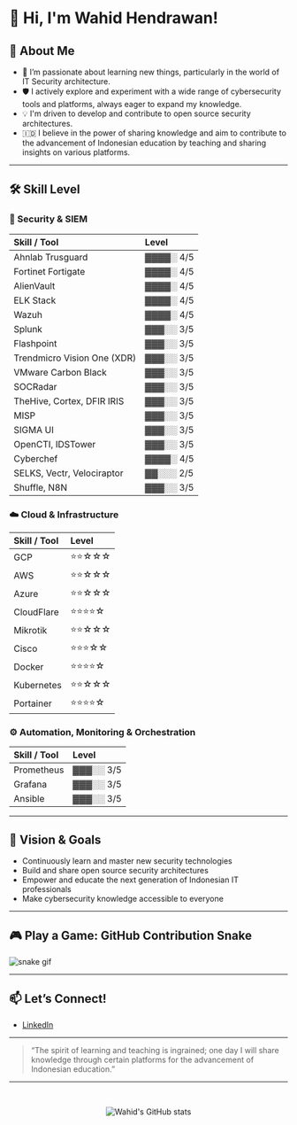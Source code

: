 # 👋 Hi, I'm Wahid Hendrawan!

## 🚀 About Me

- 🌱 I’m passionate about learning new things, particularly in the world of IT Security architecture.
- 🛡️ I actively explore and experiment with a wide range of cybersecurity tools and platforms, always eager to expand my knowledge.
- 💡 I'm driven to develop and contribute to open source security architectures.
- 🇮🇩 I believe in the power of sharing knowledge and aim to contribute to the advancement of Indonesian education by teaching and sharing insights on various platforms.

---

## 🛠️ Skill Level

### 🔐 Security & SIEM
| Skill / Tool | Level |
|:-------------|:------|
| Ahnlab Trusguard            | ▓▓▓▓░ 4/5 |
| Fortinet Fortigate          | ▓▓▓▓░ 4/5 |
| AlienVault                  | ▓▓▓▓░ 4/5 |
| ELK Stack                   | ▓▓▓▓░ 4/5 |
| Wazuh                       | ▓▓▓▓░ 4/5 |
| Splunk                      | ▓▓▓░░ 3/5 |
| Flashpoint                  | ▓▓▓░░ 3/5 |
| Trendmicro Vision One (XDR) | ▓▓▓░░ 3/5 |
| VMware Carbon Black         | ▓▓▓░░ 3/5 |
| SOCRadar                    | ▓▓▓░░ 3/5 |
| TheHive, Cortex, DFIR IRIS  | ▓▓▓░░ 3/5 |
| MISP                        | ▓▓▓░░ 3/5 |
| SIGMA UI                    | ▓▓▓░░ 3/5 |
| OpenCTI, IDSTower           | ▓▓▓░░ 3/5 |
| Cyberchef                   | ▓▓▓▓░ 4/5 |
| SELKS, Vectr, Velociraptor  | ▓▓░░░ 2/5 |
| Shuffle, N8N                | ▓▓▓░░ 3/5 |

### ☁️ Cloud & Infrastructure
| Skill / Tool | Level |
|:-------------|:------|
| GCP          | ⭐⭐☆☆☆ |
| AWS          | ⭐⭐☆☆☆ |
| Azure        | ⭐⭐☆☆☆ |
| CloudFlare   | ⭐⭐⭐⭐☆ |
| Mikrotik     | ⭐⭐☆☆☆ |
| Cisco        | ⭐⭐⭐☆☆ |
| Docker       | ⭐⭐⭐⭐☆ |
| Kubernetes   | ⭐⭐☆☆☆ |
| Portainer    | ⭐⭐⭐⭐☆ |

### ⚙️ Automation, Monitoring & Orchestration
| Skill / Tool | Level |
|:-------------|:------|
| Prometheus   | ▓▓▓░░ 3/5 |
| Grafana      | ▓▓▓░░ 3/5 |
| Ansible      | ▓▓▓░░ 3/5 |

---

## 🌱 Vision & Goals

- Continuously learn and master new security technologies
- Build and share open source security architectures
- Empower and educate the next generation of Indonesian IT professionals
- Make cybersecurity knowledge accessible to everyone

---

## 🎮 Play a Game: GitHub Contribution Snake

![snake gif](https://github.com/wahidhendrawan/wahidhendrawan/blob/output/github-contribution-grid-snake.svg)

---

## 📫 Let’s Connect!

- [LinkedIn](https://www.linkedin.com/in/wahid-hendrawan-398385176/)

---

> “The spirit of learning and teaching is ingrained; one day I will share knowledge through certain platforms for the advancement of Indonesian education.”

---

<br/>

<p align="center">
  <img src="https://github-readme-stats.vercel.app/api?username=wahidhendrawan&show_icons=true&theme=radical" alt="Wahid's GitHub stats" />
</p>
